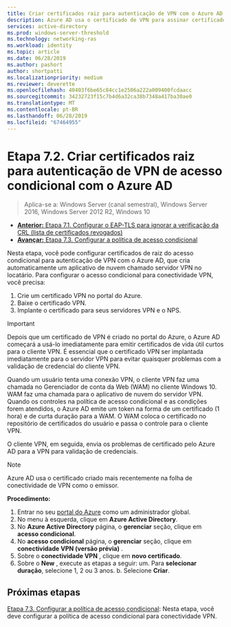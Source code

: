 ```yaml
---
title: Criar certificados raiz para autenticação de VPN com o Azure AD
description: Azure AD usa o certificado de VPN para assinar certificados emitidos para clientes do Windows 10 ao autenticar no Azure AD para conectividade VPN. O certificado marcado como primário é o emissor que usa o Azure AD.
services: active-directory
ms.prod: windows-server-threshold
ms.technology: networking-ras
ms.workload: identity
ms.topic: article
ms.date: 06/28/2019
ms.author: pashort
author: shortpatti
ms.localizationpriority: medium
ms.reviewer: deverette
ms.openlocfilehash: 40403f6be65c84cc1e2506a222a009400fcdaacc
ms.sourcegitcommit: 34232723f15c7b4d6a32ca38b7348a417ba30ae0
ms.translationtype: MT
ms.contentlocale: pt-BR
ms.lasthandoff: 06/28/2019
ms.locfileid: "67464955"
---
```

# <a name="step-72-create-conditional-access-root-certificates-for-vpn-authentication-with-azure-ad"></a>Etapa 7.2. Criar certificados raiz para autenticação de VPN de acesso condicional com o Azure AD

>Aplica-se a: Windows Server (canal semestral), Windows Server 2016, Windows Server 2012 R2, Windows 10

- [**Anterior:** Etapa 7.1. Configurar o EAP-TLS para ignorar a verificação da CRL (lista de certificados revogados)](vpn-config-eap-tls-to-ignore-crl-checking.md)
- [**Avançar:** Etapa 7.3. Configurar a política de acesso condicional](vpn-config-conditional-access-policy.md)

Nesta etapa, você pode configurar certificados de raiz do acesso condicional para autenticação de VPN com o Azure AD, que cria automaticamente um aplicativo de nuvem chamado servidor VPN no locatário. Para configurar o acesso condicional para conectividade VPN, você precisa:

1. Crie um certificado VPN no portal do Azure.
2. Baixe o certificado VPN.
3. Implante o certificado para seus servidores VPN e o NPS.

> [!IMPORTANT]
> Depois que um certificado de VPN é criado no portal do Azure, o Azure AD começará a usá-lo imediatamente para emitir certificados de vida útil curtos para o cliente VPN. É essencial que o certificado VPN ser implantada imediatamente para o servidor VPN para evitar quaisquer problemas com a validação de credencial do cliente VPN.

Quando um usuário tenta uma conexão VPN, o cliente VPN faz uma chamada no Gerenciador de conta da Web (WAM) no cliente Windows 10. WAM faz uma chamada para o aplicativo de nuvem do servidor VPN. Quando os controles na política de acesso condicional e as condições forem atendidos, o Azure AD emite um token na forma de um certificado (1 hora) e de curta duração para a WAM. O WAM coloca o certificado no repositório de certificados do usuário e passa o controle para o cliente VPN.  

O cliente VPN, em seguida, envia os problemas de certificado pelo Azure AD para a VPN para validação de credenciais.  

> [!NOTE]
> Azure AD usa o certificado criado mais recentemente na folha de conectividade de VPN como o emissor.

**Procedimento:**

1. Entrar no seu [portal do Azure](https://portal.azure.com) como um administrador global.
2. No menu à esquerda, clique em **Azure Active Directory**.
3. No **Azure Active Directory** página, o **gerenciar** seção, clique em **acesso condicional**.
4. No **acesso condicional** página, o **gerenciar** seção, clique em **conectividade VPN (versão prévia)** .
5. Sobre o **conectividade VPN** , clique em **novo certificado**.
6. Sobre o **New** , execute as etapas a seguir: um. Para **selecionar duração**, selecione 1, 2 ou 3 anos.
   b. Selecione **Criar**.

## <a name="next-steps"></a>Próximas etapas

[Etapa 7.3. Configurar a política de acesso condicional](vpn-config-conditional-access-policy.md): Nesta etapa, você deve configurar a política de acesso condicional para conectividade VPN.
